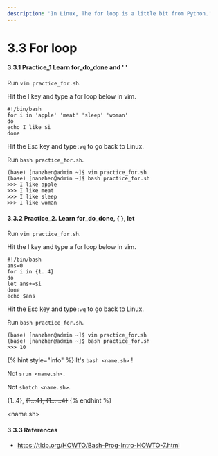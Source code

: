 ```yaml
---
description: 'In Linux, The for loop is a little bit from Python.'
---
```


# 3.3 For loop

#### 3.3.1 Practice\_1 Learn for\_do\_done and ' '

Run `vim practice_for.sh`.

Hit the I key and type a for loop below in vim.

```text
#!/bin/bash
for i in 'apple' 'meat' 'sleep' 'woman'
do
echo I like $i
done
```

Hit the Esc key and type`:wq` to go back to Linux.

Run `bash practice_for.sh`.

```text
(base) [nanzhen@admin ~]$ vim practice_for.sh
(base) [nanzhen@admin ~]$ bash practice_for.sh
>>> I like apple
>>> I like meat
>>> I like sleep
>>> I like woman
```

#### 3.3.2 Practice\_2. Learn for\_do\_done, { }, let

Run `vim practice_for.sh`.

Hit the I key and type a for loop below in vim.

```text
#!/bin/bash
ans=0
for i in {1..4}
do
let ans+=$i
done
echo $ans
```

Hit the Esc key and type`:wq` to go back to Linux.

Run `bash practice_for.sh`.

```text
(base) [nanzhen@admin ~]$ vim practice_for.sh
(base) [nanzhen@admin ~]$ bash practice_for.sh
>>> 10
```

{% hint style="info" %}
It's `bash <name.sh>` ! 

Not `srun <name.sh>.` 

Not `sbatch <name.sh>`.

{1..4}, ~~{1...4}, {1......4}~~
{% endhint %}

&lt;name.sh&gt;

#### 3.3.3 References

* https://tldp.org/HOWTO/Bash-Prog-Intro-HOWTO-7.html





